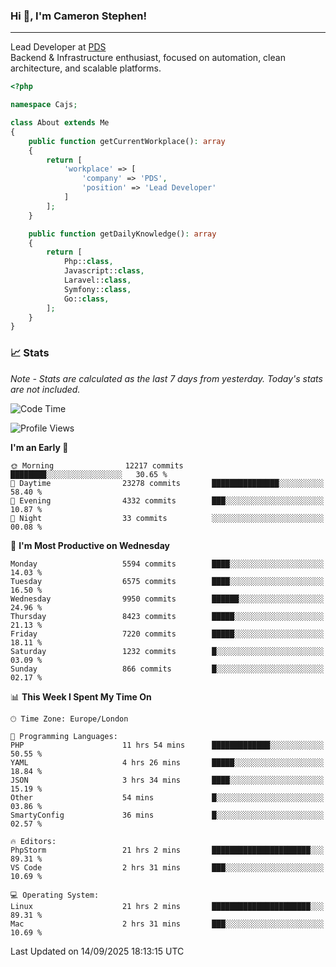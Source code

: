 ### Hi 👋, I'm Cameron Stephen!

---

Lead Developer at [PDS](https://prindatasolutions.co.uk)  
Backend & Infrastructure enthusiast, focused on automation, clean architecture, and scalable platforms.


```php
<?php

namespace Cajs;

class About extends Me
{
    public function getCurrentWorkplace(): array
    {
        return [
            'workplace' => [
                'company' => 'PDS',
                'position' => 'Lead Developer'
            ]
        ];
    }

    public function getDailyKnowledge(): array
    {
        return [
            Php::class,
            Javascript::class,
            Laravel::class,
            Symfony::class,
            Go::class,
        ];
    }
}
```

### 📈 Stats
<p><em>Note - Stats are calculated as the last 7 days from yesterday. Today's stats are not included.</em></p>


<!--START_SECTION:waka-->
![Code Time](http://img.shields.io/badge/Code%20Time-4%2C699%20hrs%205%20mins-blue)

![Profile Views](http://img.shields.io/badge/Profile%20Views-0-blue)

**I'm an Early 🐤** 

```text
🌞 Morning                12217 commits       ████████░░░░░░░░░░░░░░░░░   30.65 % 
🌆 Daytime                23278 commits       ███████████████░░░░░░░░░░   58.40 % 
🌃 Evening                4332 commits        ███░░░░░░░░░░░░░░░░░░░░░░   10.87 % 
🌙 Night                  33 commits          ░░░░░░░░░░░░░░░░░░░░░░░░░   00.08 % 
```
📅 **I'm Most Productive on Wednesday** 

```text
Monday                   5594 commits        ████░░░░░░░░░░░░░░░░░░░░░   14.03 % 
Tuesday                  6575 commits        ████░░░░░░░░░░░░░░░░░░░░░   16.50 % 
Wednesday                9950 commits        ██████░░░░░░░░░░░░░░░░░░░   24.96 % 
Thursday                 8423 commits        █████░░░░░░░░░░░░░░░░░░░░   21.13 % 
Friday                   7220 commits        █████░░░░░░░░░░░░░░░░░░░░   18.11 % 
Saturday                 1232 commits        █░░░░░░░░░░░░░░░░░░░░░░░░   03.09 % 
Sunday                   866 commits         █░░░░░░░░░░░░░░░░░░░░░░░░   02.17 % 
```


📊 **This Week I Spent My Time On** 

```text
🕑︎ Time Zone: Europe/London

💬 Programming Languages: 
PHP                      11 hrs 54 mins      █████████████░░░░░░░░░░░░   50.55 % 
YAML                     4 hrs 26 mins       █████░░░░░░░░░░░░░░░░░░░░   18.84 % 
JSON                     3 hrs 34 mins       ████░░░░░░░░░░░░░░░░░░░░░   15.19 % 
Other                    54 mins             █░░░░░░░░░░░░░░░░░░░░░░░░   03.86 % 
SmartyConfig             36 mins             █░░░░░░░░░░░░░░░░░░░░░░░░   02.57 % 

🔥 Editors: 
PhpStorm                 21 hrs 2 mins       ██████████████████████░░░   89.31 % 
VS Code                  2 hrs 31 mins       ███░░░░░░░░░░░░░░░░░░░░░░   10.69 % 

💻 Operating System: 
Linux                    21 hrs 2 mins       ██████████████████████░░░   89.31 % 
Mac                      2 hrs 31 mins       ███░░░░░░░░░░░░░░░░░░░░░░   10.69 % 
```


 Last Updated on 14/09/2025 18:13:15 UTC
<!--END_SECTION:waka-->
